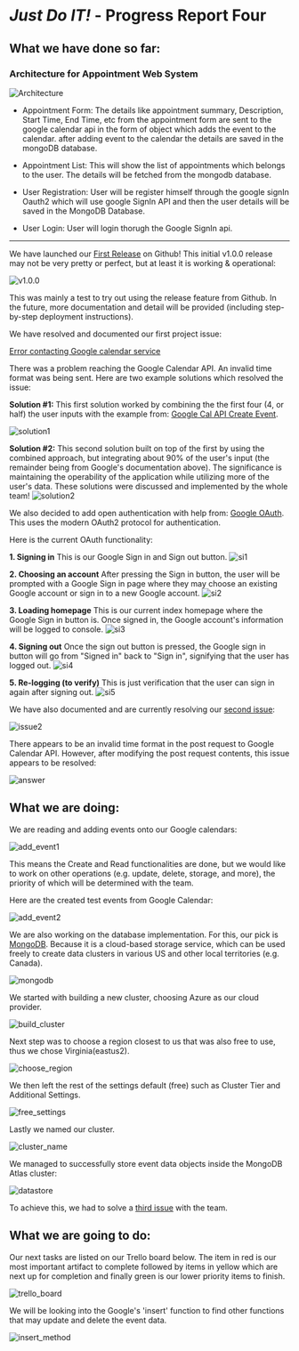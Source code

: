 # *Just Do IT!* - Progress Report Four

## What we have done so far:

### Architecture for Appointment Web System

![Architecture](https://user-images.githubusercontent.com/54300222/75508767-2284e280-59dd-11ea-8e9a-3839253b39d5.PNG)

* Appointment Form: The details like appointment summary, Description, Start Time, End Time, etc from the appointment form are sent to the google calendar api in the form of object which adds the event to the calendar. after adding event to the calendar the details are saved in the mongoDB database.

* Appointment List: This will show the list of appointments which belongs to the user. The details will be fetched from the mongodb database.

* User Registration: User will be register himself through the google signIn Oauth2 which will use google SignIn API and then the user details will be saved in the MongoDB Database.

* User Login: User will login thorugh the Google SignIn api.
___ 

We have launched our [First Release](https://github.com/567WebSystems/project2alpha/releases) on Github! This initial v1.0.0 release may not be very pretty or perfect, but at least it is working & operational:

![v1.0.0](https://user-images.githubusercontent.com/21226482/75476196-cfb91580-595f-11ea-9c6e-5930d19ca767.png)

This was mainly a test to try out using the release feature from Github. In the future, more documentation and detail will be provided (including step-by-step deployment instructions).

We have resolved and documented our first project issue:

[Error contacting Google calendar service](https://github.com/567WebSystems/project2alpha/issues/8)

There was a problem reaching the Google Calendar API. An invalid time format was being sent. Here are two example solutions which resolved the issue:

**Solution #1:**
This first solution worked by combining the the first four (4, or half) the user inputs with the example from: [Google Cal API Create Event](https://developers.google.com/calendar/create-events).

![solution1](https://user-images.githubusercontent.com/21226482/75234768-c887e100-5780-11ea-92c4-5f3bef68fb56.png)

**Solution #2:**
This second solution built on top of the first by using the combined approach, but integrating about 90% of the user's input (the remainder being from Google's documentation above). The significance is maintaining the operability of the application while utilizing more of the user's data. These solutions were discussed and implemented by the whole team!
![solution2](https://user-images.githubusercontent.com/21226482/75234863-f1a87180-5780-11ea-902f-d2eb8d8e84f0.png)

We also decided to add open authentication with help from: [Google OAuth](https://developers.google.com/identity/sign-in/web/sign-in). This uses the modern OAuth2 protocol for authentication.

Here is the current OAuth functionality:

**1. Signing in**
This is our Google Sign in and Sign out button.
![si1](https://user-images.githubusercontent.com/21226482/75235409-cbcf9c80-5781-11ea-814e-d6860a98af54.png)

**2. Choosing an account**
After pressing the Sign in button, the user will be prompted with a Google Sign in page where they may choose an existing Google account or sign in to a new Google account.
![si2](https://user-images.githubusercontent.com/21226482/75235433-d8ec8b80-5781-11ea-9126-e67ecbb718a6.png)

**3. Loading homepage**
This is our current index homepage where the Google Sign in button is. Once signed in, the Google account's information will be logged to console.
![si3](https://user-images.githubusercontent.com/21226482/75235460-e73aa780-5781-11ea-854a-3c662d9d6025.png)

**4. Signing out**
Once the sign out button is pressed, the Google sign in button will go from "Signed in" back to "Sign in", signifying that the user has logged out.
![si4](https://user-images.githubusercontent.com/21226482/75235500-f4579680-5781-11ea-8d7f-156eabd628d2.png)

**5. Re-logging (to verify)**
This is just verification that the user can sign in again after signing out.
![si5](https://user-images.githubusercontent.com/21226482/75235540-020d1c00-5782-11ea-8e14-daba9bd9773f.png)

We have also documented and are currently resolving our [second issue](https://github.com/567WebSystems/project2alpha/issues/11):

![issue2](https://user-images.githubusercontent.com/21226482/75473739-5b7c7300-595b-11ea-931f-6f57cf0a77d1.png)

There appears to be an invalid time format in the post request to Google Calendar API. However, after modifying the post request contents, this issue appears to be resolved:

![answer](https://user-images.githubusercontent.com/21226482/75473947-b2824800-595b-11ea-97a7-d85c4dc64589.png)


## What we are doing:

We are reading and adding events onto our Google calendars:

![add_event1](https://user-images.githubusercontent.com/21226482/75280720-9e134380-57d3-11ea-9e09-6db8be0b5803.png)

This means the Create and Read functionalities are done, but we would like to work on other operations (e.g. update, delete, storage, and more), the priority of which will be determined with the team.

Here are the created test events from Google Calendar:

![add_event2](https://user-images.githubusercontent.com/21226482/75280973-05c98e80-57d4-11ea-985a-089e44f3b267.png)

We are also working on the database implementation. For this, our pick is [MongoDB](https://www.mongodb.com). Because it is a cloud-based storage service, which can be used freely to create data clusters in various US and other local territories (e.g. Canada).

![mongodb](https://user-images.githubusercontent.com/21226482/75474382-83b8a180-595c-11ea-8d7e-f76256684be1.png)

We started with building a new cluster, choosing Azure as our cloud provider.

![build_cluster](https://user-images.githubusercontent.com/31261926/75510677-a8a42780-59e3-11ea-9500-6f802839e607.png)

Next step was to choose a region closest to us that was also free to use, thus we chose Virginia(eastus2).

![choose_region](https://user-images.githubusercontent.com/31261926/75510796-059fdd80-59e4-11ea-93ae-13afad0339f3.png)

We then left the rest of the settings default (free) such as Cluster Tier and Additional Settings.

![free_settings](https://user-images.githubusercontent.com/31261926/75510998-a1c9e480-59e4-11ea-9bd4-6c8016741157.png)

Lastly we named our cluster.

![cluster_name](https://user-images.githubusercontent.com/31261926/75511089-f2d9d880-59e4-11ea-9413-2869d5c27ab5.png)

We managed to successfully store event data objects inside the MongoDB Atlas cluster:

![datastore](https://user-images.githubusercontent.com/21226482/75505069-e8e1b680-599f-11ea-838d-e63c4d3a2470.png)

To achieve this, we had to solve a [third issue](https://github.com/567WebSystems/project2alpha/issues/13) with the team.

## What we are going to do:

Our next tasks are listed on our Trello board below. The item in red is our most important artifact to complete followed by items in yellow which are next up for completion and finally green is our lower priority items to finish.

![trello_board](https://user-images.githubusercontent.com/31261926/75511233-772c5b80-59e5-11ea-9424-776f54fe0fea.png)

We will be looking into the Google's 'insert' function to find other functions that may update and delete the event data.

![insert_method](https://user-images.githubusercontent.com/31261926/75511377-f883ee00-59e5-11ea-9a87-e4f5fd49ba1c.png)

